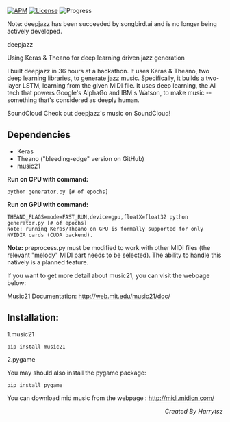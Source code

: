 [![APM](https://img.shields.io/apm/l/vim-mode.svg?style=plastic)](https://www.apache.org/licenses/LICENSE-2.0)
[![License](https://img.shields.io/badge/harrytsz-DeepLearning_On_Music-<brightgreen>.svg)](https://blog.csdn.net/Harrytsz)
![Progress](http://progressed.io/bar/1)


Note: deepjazz has been succeeded by songbird.ai and is no longer being actively developed.

deepjazz

Using Keras & Theano for deep learning driven jazz generation

I built deepjazz in 36 hours at a hackathon. It uses Keras & Theano, two deep learning libraries, to generate jazz music. Specifically, it builds a two-layer LSTM, learning from the given MIDI file. It uses deep learning, the AI tech that powers Google's AlphaGo and IBM's Watson, to make music -- something that's considered as deeply human.

SoundCloud
Check out deepjazz's music on SoundCloud!

## Dependencies

* Keras
* Theano ("bleeding-edge" version on GitHub)
* music21

**Run on CPU with command:**
```
python generator.py [# of epochs]
```
**Run on GPU with command:**
```
THEANO_FLAGS=mode=FAST_RUN,device=gpu,floatX=float32 python generator.py [# of epochs]
Note: running Keras/Theano on GPU is formally supported for only NVIDIA cards (CUDA backend).
```

**Note:** preprocess.py must be modified to work with other MIDI files (the relevant "melody" MIDI part needs to be selected). The ability to handle this natively is a planned feature.

If you want to get more detail about music21, you can visit the webpage below:

Music21 Documentation: http://web.mit.edu/music21/doc/

## Installation:
1.music21
```
pip install music21
```
2.pygame        

You may should also install the pygame package:
```
pip install pygame
```

You can download mid music from the webpage : http://midi.midicn.com/

<p align="right">
	<em>Created By Harrytsz</em>
</p>